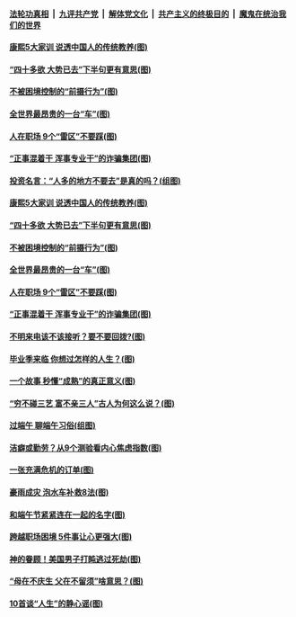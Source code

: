 

####  [法轮功真相](../../../../basic/blob/master/README.md?t=06280502) &nbsp;|&nbsp; [九评共产党](../../../../9ping.md/blob/master/README.md?t=06280502) &nbsp;|&nbsp; [解体党文化](../../../../jtdwh.md/blob/master/README.md?t=06280502)  &nbsp;|&nbsp; [共产主义的终极目的](../../../../gczydzjmd.md/blob/master/README.md?t=06280502) &nbsp;|&nbsp; [魔鬼在统治我们的世界](../../../../mgztzwmdsj.md/blob/master/README.md?t=06280502) 

#### [康熙5大家训 说透中国人的传统教养(图)](../pages/p8/937696.md?t=06280502) 

#### [“四十多欲 大势已去”下半句更有意思(图)](../pages/p8/937811.md?t=06280502) 

#### [不被困境控制的“前摄行为”(图)](../pages/p8/937145.md?t=06280502) 

#### [全世界最昂贵的一台“车”(图)](../pages/p8/937477.md?t=06280502) 

#### [人在职场 9个“雷区”不要踩(图)](../pages/p8/937766.md?t=06280502) 

#### [“正事混着干 浑事专业干”的诈骗集团(图)](../pages/p8/937732.md?t=06280502) 

#### [投资名言：“人多的地方不要去”是真的吗？(组图)](../pages/p8/937855.md?t=06280502) 

#### [康熙5大家训 说透中国人的传统教养(图)](../pages/p8/937696.md?t=06280502) 

#### [“四十多欲 大势已去”下半句更有意思(图)](../pages/p8/937811.md?t=06280502) 

#### [不被困境控制的“前摄行为”(图)](../pages/p8/937145.md?t=06280502) 

#### [全世界最昂贵的一台“车”(图)](../pages/p8/937477.md?t=06280502) 

#### [人在职场 9个“雷区”不要踩(图)](../pages/p8/937766.md?t=06280502) 

#### [“正事混着干 浑事专业干”的诈骗集团(图)](../pages/p8/937732.md?t=06280502) 

#### [不明来电该不该接听？要不要回拨?(图)](../pages/p8/936929.md?t=06280502) 

#### [毕业季来临 你想过怎样的人生？(图)](../pages/p8/937661.md?t=06280502) 

#### [一个故事 秒懂“成熟”的真正意义(图)](../pages/p8/936405.md?t=06280502) 

#### [“穷不碰三艺 富不亲三人”古人为何这么说？(图)](../pages/p8/937602.md?t=06280502) 

#### [过端午 聊端午习俗(组图)](../pages/p8/937246.md?t=06280502) 

#### [洁癖或勤劳？从9个测验看内心焦虑指数(图)](../pages/p8/937558.md?t=06280502) 

#### [一张充满危机的订单(图)](../pages/p8/936981.md?t=06280502) 

#### [豪雨成灾 泡水车补救8法(图)](../pages/p8/937526.md?t=06280502) 

#### [和端午节紧紧连在一起的名字(图)](../pages/p8/937448.md?t=06280502) 

#### [跨越职场困境 5件事让心更强大(图)](../pages/p8/937375.md?t=06280502) 

#### [神的眷顾！美国男子打盹逃过死劫(图)](../pages/p8/936985.md?t=06280502) 

#### [“母在不庆生 父在不留须”啥意思？(图)](../pages/p8/937234.md?t=06280502) 

#### [10首谈“人生”的静心谣(图)](../pages/p8/936965.md?t=06280502) 

